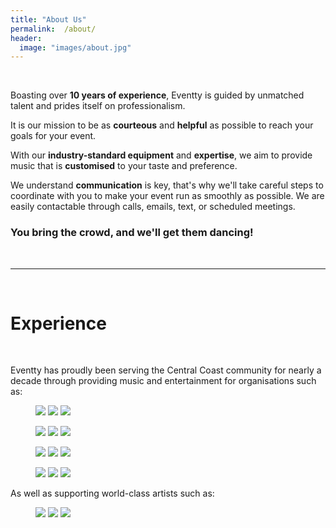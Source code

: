 ```yaml
---
title: "About Us"
permalink:  /about/
header:
  image: "images/about.jpg"
---
```


<br>

Boasting over **10 years of experience**, Eventty is guided by unmatched talent and prides itself on professionalism.

It is our mission to be as **courteous** and **helpful** as possible to reach your goals for your event.

With our **industry-standard equipment** and **expertise**, we aim to provide music that is **customised** to your taste and preference.

We understand **communication** is key, that's why we'll take careful steps to coordinate with you to make your event run as smoothly as possible. We are easily contactable through calls, emails, text, or scheduled meetings.

### You bring the crowd, and we'll get them dancing!

<br>

***

<br>

# Experience

<br>

Eventty has proudly been serving the Central Coast community for nearly a decade through providing music and entertainment for organisations such as:

<figure class="third">
	<img src="/images/a.jpg">
	<img src="/images/23.jpg">
	<img src="/images/d.png">
</figure>
<figure class="third">
	<img src="/images/c.jpg">
	<img src="/images/f.png">
	<img src="/images/e.png">
</figure>
<figure class="third">
	<img src="/images/1.png">
	<img src="/images/2.jpg">
	<img src="/images/3.jpg">
</figure>
<figure class="third">
	<img src="/images/6.png">
	<img src="/images/5.jpg">
	<img src="/images/4.png">
</figure>

As well as supporting world-class artists such as:

<figure class="third">
	<img src="/images/7.jpg">
	<img src="/images/8.png">
	<img src="/images/9.jpg">
</figure>
